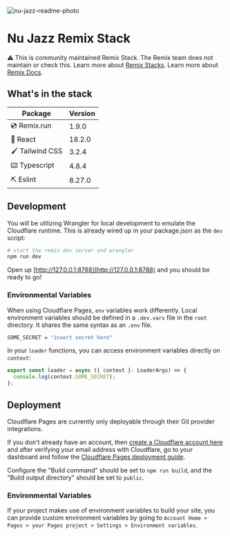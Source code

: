 ![nu-jazz-readme-photo](https://user-images.githubusercontent.com/107425056/209567018-40ef62bf-0f65-408c-8105-af2f5d4b0a9a.png)

# Nu Jazz Remix Stack

⚠️ This is community maintained Remix Stack. The Remix team does not maintain or check this. Learn more about [Remix Stacks](https://remix.run/stacks). Learn more about [Remix Docs](https://remix.run/docs).

## What's in the stack

| Package         | Version |
| --------------- | ------- |
| 💿 Remix.run    | 1.9.0   |
| 🚀 React        | 18.2.0  |
| 🖌️ Tailwind CSS | 3.2.4   |
| ⌨️ Typescript   | 4.8.4   |
| ⛏️ Eslint       | 8.27.0  |

## Development

You will be utilizing Wrangler for local development to emulate the Cloudflare runtime. This is already wired up in your package.json as the `dev` script:

```sh
# start the remix dev server and wrangler
npm run dev
```

Open up [http://127.0.0.1:8788](http://127.0.0.1:8788) and you should be ready to go!

### Environmental Variables

When using Cloudflare Pages, `env` variables work differently. Local environment variables should be defined in a `.dev.vars` file in the `root` directory. It shares the same syntax as an `.env` file.

```sh
SOME_SECRET = "insert secret here"
```

In your `loader` functions, you can access environment variables directly on `context`:

```js
export const loader = async ({ context }: LoaderArgs) => {
  console.log(context.SOME_SECRET);
};
```

## Deployment

Cloudflare Pages are currently only deployable through their Git provider integrations.

If you don't already have an account, then [create a Cloudflare account here](https://dash.cloudflare.com/sign-up/pages) and after verifying your email address with Cloudflare, go to your dashboard and follow the [Cloudflare Pages deployment guide](https://developers.cloudflare.com/pages/framework-guides/deploy-anything).

Configure the "Build command" should be set to `npm run build`, and the "Build output directory" should be set to `public`.

### Environmental Variables

If your project makes use of environment variables to build your site, you can provide custom environment variables by going to `Account Home > Pages > your Pages project > Settings > Environment variables`.

